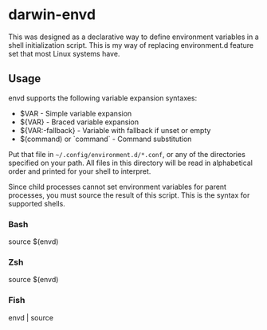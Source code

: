 # darwin-envd

This was designed as a declarative way to define environment variables in a shell initialization script. This is my way of replacing environment.d feature set that most Linux systems have.

## Usage

envd supports the following variable expansion syntaxes:

- $VAR - Simple variable expansion
- ${VAR} - Braced variable expansion
- ${VAR:-fallback} - Variable with fallback if unset or empty
- $(command) or \`command\` - Command substitution

Put that file in `~/.config/environment.d/*.conf`, or any of the directories specified on your path. All files in this directory will be read in alphabetical order and printed for your shell to interpret.

Since child processes cannot set environment variables for parent processes, you must source the result of this script. This is the syntax for supported shells.

### Bash
source $(envd)

### Zsh
source $(envd)

### Fish
envd | source




